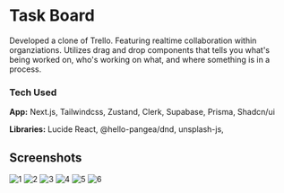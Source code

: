 
# Task Board

Developed a clone of Trello. Featuring realtime collaboration within organziations. Utilizes drag and drop components that tells you what's being worked on, who's working on what, and where something is in a process.





### Tech Used

**App:** Next.js, Tailwindcss, Zustand, Clerk, Supabase, Prisma, Shadcn/ui

**Libraries:** Lucide React, @hello-pangea/dnd, unsplash-js, 



## Screenshots

![1](https://github.com/zachrynewycz/task-board/assets/85086293/bebce4d7-23bc-4431-8d39-03ea686e45cf)
![2](https://github.com/zachrynewycz/task-board/assets/85086293/6a440c1e-de31-431b-98d5-75b12e6d1257)
![3](https://github.com/zachrynewycz/task-board/assets/85086293/470b807d-09f9-4d05-9e4d-e3b9f4d88d9e)
![4](https://github.com/zachrynewycz/task-board/assets/85086293/49995ffa-7ca1-454e-ab1d-889e04220df1)
![5](https://github.com/zachrynewycz/task-board/assets/85086293/d299a38d-da36-4b4b-a200-f6e0de5212a6)
![6](https://github.com/zachrynewycz/task-board/assets/85086293/a52113f9-d2fc-48ce-8ac4-9156a3a35834)


